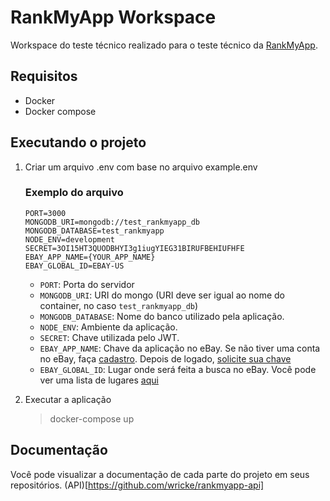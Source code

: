 # RankMyApp Workspace
Workspace do teste técnico realizado para o teste técnico da [RankMyApp](https://www.rankmyapp.com/pt-br/).

## Requisitos
- Docker
- Docker compose

## Executando o projeto
1. Criar um arquivo .env com base no arquivo example.env
    ### Exemplo do arquivo
    ```
    PORT=3000
    MONGODB_URI=mongodb://test_rankmyapp_db
    MONGODB_DATABASE=test_rankmyapp
    NODE_ENV=development
    SECRET=3OI15HT3QUODBHYI3g1iugYIEG31BIRUFBEHIUFHFE
    EBAY_APP_NAME={YOUR_APP_NAME}
    EBAY_GLOBAL_ID=EBAY-US
    ```

    - `PORT`: Porta do servidor
    - `MONGODB_URI`: URI do mongo (URI deve ser igual ao nome do container, no caso `test_rankmyapp_db`)
    - `MONGODB_DATABASE`: Nome do banco utilizado pela aplicação.
    - `NODE_ENV`: Ambiente da aplicação.
    - `SECRET`: Chave utilizada pelo JWT.
    - `EBAY_APP_NAME`: Chave da aplicação no eBay. Se não tiver uma conta no eBay, faça [cadastro](https://developer.ebay.com/signin?tab=register). Depois de logado, [solicite sua chave](https://developer.ebay.com/my/keys)
    - `EBAY_GLOBAL_ID`: Lugar onde será feita a busca no eBay. Você pode ver uma lista de lugares [aqui](https://developer.ebay.com/DevZone/finding/CallRef/Enums/GlobalIdList.html)
2. Executar a aplicação
    > docker-compose up

## Documentação
Você pode visualizar a documentação de cada parte do projeto em seus repositórios.
(API)[https://github.com/wricke/rankmyapp-api]
